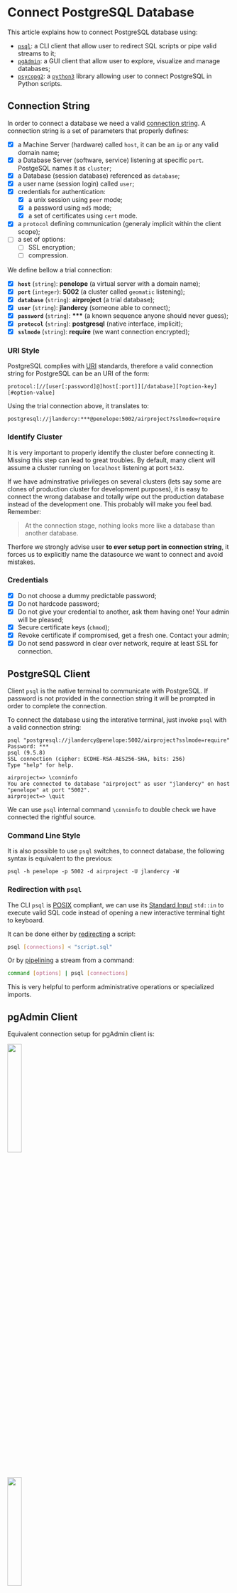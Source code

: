 # Connect PostgreSQL Database

This article explains how to connect PostgreSQL database using:
 - [`psql`](https://www.postgresql.org/docs/current/static/app-psql.html): a CLI client that allow user to redirect SQL scripts or pipe valid streams to it;
 - [`pgAdmin`](https://www.pgadmin.org/): a GUI client that allow user to explore, visualize and manage databases;
 - [`psycopg2`](http://initd.org/psycopg/docs/install.html): a [`python3`](https://www.python.org/) library allowing user to connect PostgreSQL in Python scripts.

## Connection String

In order to connect a database we need a valid [connection string](https://en.wikipedia.org/wiki/Connection_string). A connection string is a set of parameters that properly defines:

- [x] a Machine Server (hardware) called `host`, it can be an `ip` or any valid domain name;
- [x] a Database Server (software, service) listening at specific `port`. PostgeSQL names it as `cluster`;
- [x] a Database (session database) referenced as `database`;
- [x] a user name (session login) called `user`;
- [x] credentials for authentication:
  - [x] a unix session using `peer` mode;
  - [x] a password using `md5` mode;
  - [x] a set of certificates using `cert` mode.
- [x] a `protocol` defining communication (generaly implicit within the client scope);
- [ ] a set of options:
  - [ ] SSL encryption;
  - [ ] compression.

We define bellow a trial connection:

- [x] **`host`** (`string`): **penelope**  (a virtual server with a domain name);
- [x] **`port`** (`integer`): **5002** (a cluster called `geomatic` listening);
- [x] **`database`** (`string`): **airproject** (a trial database);
- [x] **`user`** (`string`): **jlandercy** (someone able to connect);
- [x] **`password`** (`string`): **\*\*\*** (a known sequence anyone should never guess);
- [x] **`protocol`** (`string`): **postgresql** (native interface, implicit);
- [x] **`sslmode`** (`string`): **require** (we want connection encrypted);

### URI Style

PostgreSQL complies with [URI](https://en.wikipedia.org/wiki/Uniform_Resource_Identifier) standards, therefore a valid connection string for PostgreSQL can be an URI of the form:

```
protocol:[//[user[:password]@]host[:port]][/database][?option-key][#option-value]
```

Using the trial connection above, it translates to:

```
postgresql://jlandercy:***@penelope:5002/airproject?sslmode=require
```

### Identify Cluster

It is very important to properly identify the cluster before connecting it. Missing this step can lead to great troubles.
By default, many client will assume a cluster running on `localhost` listening at port `5432`.

If we have adminstrative privileges on several clusters (lets say some are clones of production cluster for development purposes), it is easy to connect the wrong database and totally wipe out the production database instead of the development one. This probably will make you feel bad. Remember:

> At the connection stage, nothing looks more like a database than another database.

Therfore we strongly advise user **to ever setup port in connection string**, it forces us to explicitly name the datasource we want to connect and avoid mistakes.

### Credentials

- [x] Do not choose a dummy predictable password;
- [x] Do not hardcode password;
- [x] Do not give your credential to another, ask them having one! Your admin will be pleased;
- [x] Secure certificate keys (`chmod`);
- [x] Revoke certificate if compromised, get a fresh one. Contact your admin;
- [x] Do not send password in clear over network, require at least SSL for connection.

## PostgreSQL Client

Client `psql` is the native terminal to communicate with PostgreSQL. If password is not provided in the connection string it will be prompted in order to complete the connection.

To connect the database using the interative terminal, just invoke `psql` with a valid connection string:

```shell
psql "postgresql://jlandercy@penelope:5002/airproject?sslmode=require"
Password: ***
psql (9.5.8)
SSL connection (cipher: ECDHE-RSA-AES256-SHA, bits: 256)
Type "help" for help.

airproject=> \conninfo
You are connected to database "airproject" as user "jlandercy" on host "penelope" at port "5002".
airproject=> \quit
```

We can use `psql` internal command `\conninfo` to double check we have connected the rightful source.

### Command Line Style

It is also possible to use `psql` switches, to connect database, the following syntax is equivalent to the previous:

```shell
psql -h penelope -p 5002 -d airproject -U jlandercy -W
```

### Redirection with `psql`

The CLI `psql` is [POSIX][1] compliant, we can use its [Standard Input][2] `std::in` to execute valid SQL code instead of opening a new interactive terminal tight to keyboard.

It can be done either by [redirecting][3] a script:

```bash
psql [connections] < "script.sql"
```

Or by [pipelining][4] a stream from a command:

```bash
command [options] | psql [connections]
```

This is very helpful to perform administrative operations or specialized imports.

[1]: https://en.wikipedia.org/wiki/POSIX
[2]: https://en.wikipedia.org/wiki/Standard_streams
[3]: https://en.wikipedia.org/wiki/Redirection_(computing)
[4]: https://en.wikipedia.org/wiki/Pipeline_(Unix)

## pgAdmin Client

Equivalent connection setup for pgAdmin client is:

<div>
<div><img src="../../media/screenshots/pgadmin001.png" width="25%" /></div>
<div><img src="../../media/screenshots/pgadmin002.png" width="25%" /></div>
</div>

Then we can connect the database and explore its objects using pgAdmin GUI:

![pgAdmin Connection](../../media/screenshots/pgadmin003.png)

This client is helpful to get a complete overview of the cluster and its objcets.

## Python Client

The `psycopg2` library fulfills the Python 3 `connect()` Interface for database connection. First we import the library:

```python
import psycopg2
```

Then we connect the database using the interface:

```python
dbcon = psycopg2.connect(
    host='penelope', port=5002, dbname='airproject'
   ,user='jlandercy', password='***'
   ,sslmode='require'
)
```

It also works with URI:

```python
dbcon = psycopg2.connect("postgresql://jlandercy:***@penelope:5002/airproject?sslmode=require")
```

Afterward we can create cursor to perform queries:

```python
dbcur = dbcon.cursor()
dbcur.execute("SELECT * FROM dummy LIMIT 100;")
rows = dbcur.fetchall()
```

From there we can build our own client application.
